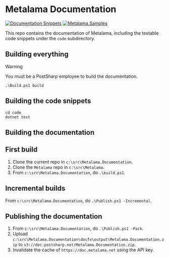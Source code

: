 # Metalama Documentation

[![Documentation Snippets](https://github.com/postsharp/Metalama.Documentation/actions/workflows/main.yml/badge.svg)](https://github.com/postsharp/Metalama.Documentation/actions/workflows/main.yml) [![Metalama.Samples](https://github.com/postsharp/Metalama.Samples/actions/workflows/main.yml/badge.svg)](https://github.com/postsharp/Metalama.Samples/actions/workflows/main.yml)

This repo contains the documentation of Metalama, including the testable code snippets under the `code` subdirectory.

## Building everything

> [!WARNING]
> You must be a PostSharp employee to build the documentation.

```
.\Build.ps1 build
```

## Building the code snippets

```
cd code
dotnet test
```

## Building the documentation

## First build

1. Clone the current repo in `c:\src\Metalama.Documentation`.
2. Clone the `Metalama` repo in `c:\src\Metalama`.
3. From `c:\src\Metalama.Documentation`, do `.\build.ps1`.

## Incremental builds

From `c:\src\Metalama.Documentation`, do `.\Publish.ps1 -Incremental`.

## Publishing the documentation

1. From `c:\src\Metalama.Documentation`, do `.\Publish.ps1 -Pack`.
2. Upload `c:\src\Metalama.Documentation\docfx\output\Metalama.Documentation.zip` to `s3://doc.postsharp.net/Metalama.Documentation.zip`.
3. Invalidate the cache of `https://doc.metalama.net` using the API key.




